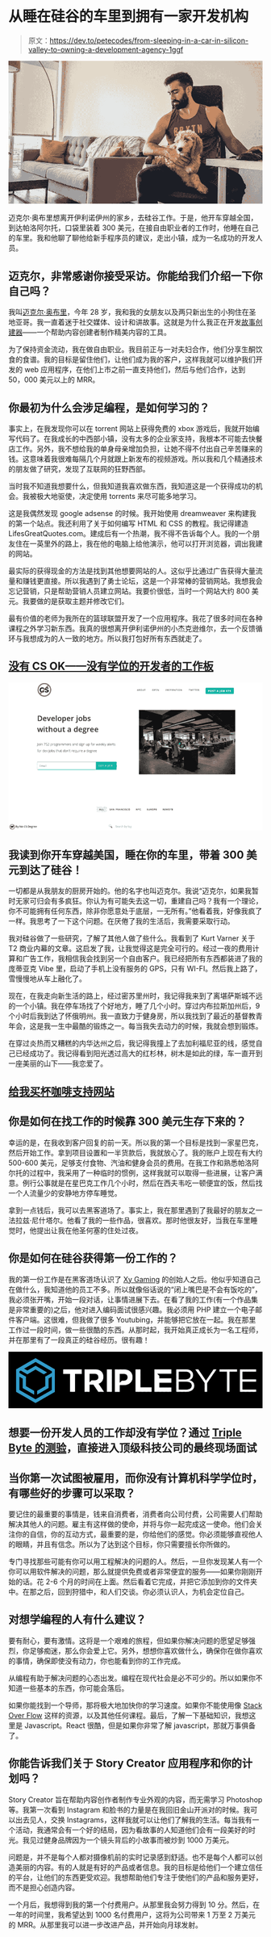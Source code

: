 # 从睡在硅谷的车里到拥有一家开发机构

> 原文：<https://dev.to/petecodes/from-sleeping-in-a-car-in-silicon-valley-to-owning-a-development-agency-1ggf>

[![From sleeping in a car in Silicon Valley to owning a development agency](img/a93e7a0d86c595b232edbc94c787fb2e.png)](https://res.cloudinary.com/practicaldev/image/fetch/s--TFyM6sYV--/c_limit%2Cf_auto%2Cfl_progressive%2Cq_auto%2Cw_880/https://www.nocsdegree.com/conteimg/2019/09/IMG_2326-2.jpg)

迈克尔·奥布里想离开伊利诺伊州的家乡，去硅谷工作。于是，他开车穿越全国，到达帕洛阿尔托，口袋里装着 300 美元，在接自由职业者的工作时，他睡在自己的车里。我和他聊了聊他给新手程序员的建议，走出小镇，成为一名成功的开发人员。

## 迈克尔，非常感谢你接受采访。你能给我们介绍一下你自己吗？

我叫[迈克尔·奥布里](https://www.twitter.com/michaelaubry)，今年 28 岁，我和我的女朋友以及两只新出生的小狗住在圣地亚哥。我一直着迷于社交媒体、设计和讲故事。这就是为什么我正在开发[故事创建器](https://storycreatorapp.com/)——一个帮助内容创建者制作精美内容的工具。

为了保持资金流动，我在做自由职业。我目前正与一对夫妇合作，他们分享生酮饮食的食谱。我的目标是留住他们，让他们成为我的客户，这样我就可以维护我们开发的 web 应用程序，在他们上市之前一直支持他们，然后与他们合作，达到 50，000 美元以上的 MRR。

## 你最初为什么会涉足编程，是如何学习的？

事实上，在我发现你可以在 torrent 网站上获得免费的 xbox 游戏后，我就开始编写代码了。在我成长的中西部小镇，没有太多的企业家支持，我根本不可能去快餐店工作。另外，我不想给我的单身母亲增加负担，让她不得不付出自己辛苦赚来的钱。这意味着我很难每隔几个月就跟上新发布的视频游戏。所以我和几个精通技术的朋友做了研究，发现了互联网的狂野西部。

当时我不知道我想要什么，但我知道我喜欢做东西，我知道这是一个获得成功的机会。我被极大地驱使，决定使用 torrents 来尽可能多地学习。

这是我偶然发现 google adsense 的时候。我开始使用 dreamweaver 来构建我的第一个站点。我还利用了关于如何编写 HTML 和 CSS 的教程。我记得建造 LifesGreatQuotes.com。建成后有一个热潮，我不得不告诉每个人。我的一个朋友住在一英里外的路上，我在他的电脑上给他演示，他可以打开浏览器，调出我建的网站。

最实际的获得现金的方法是找到其他想要网站的人。这似乎比通过广告获得大量流量和赚钱更直接。所以我遇到了勇士论坛，这是一个非常棒的营销网站。我想我会忘记营销，只是帮助营销人员建立网站。我要价很低，当时一个网站大约 800 美元。我要做的是获取主题并修改它们。

最有价值的老师为我所在的篮球联盟开发了一个应用程序。我花了很多时间在各种课程之外学习新东西。我真的很想离开伊利诺伊州的小杰克逊维尔，去一个反馈循环与我想成为的人一致的地方。所以我打包好所有东西就走了。

## [没有 CS OK——没有学位的开发者的工作板](https://nocsok.com)

[![From sleeping in a car in Silicon Valley to owning a development agency](img/75e23c7737b088546f55bde53473b05a.png)](https://res.cloudinary.com/practicaldev/image/fetch/s--ys8h0zPS--/c_limit%2Cf_auto%2Cfl_progressive%2Cq_auto%2Cw_880/https://www.nocsdegree.com/conteimg/2019/09/Screenshot-2019-09-20-at-17.11.41.png)

## 我读到你开车穿越美国，睡在你的车里，带着 300 美元到达了硅谷！

一切都是从我朋友的厨房开始的。他的名字也叫迈克尔。我说“迈克尔，如果我暂时无家可归会有多疯狂。你认为有可能失去这一切，重建自己吗？我有一个理论，你不可能拥有任何东西，除非你愿意处于底层，一无所有。”他看着我，好像我疯了一样。我思考了一下这个问题。在厌倦了我的生活后，我需要采取行动。

我对硅谷做了一些研究，了解了其他人做了些什么。我看到了 Kurt Varner 关于 T2 商业内幕的文章。这启发了我，让我觉得这是完全可行的。经过一夜的费用计算和广告工作，我相信我会找到另一个自由客户。我已经把所有东西都装进了我的庞蒂亚克 Vibe 里，启动了手机上没有服务的 GPS，只有 WI-FI。然后我上路了，雪慢慢地从车上融化了。

现在，在我走向新生活的路上，经过密苏里州时，我记得我来到了离堪萨斯城不远的一个小镇。我在停车场找了个好地方，睡了几个小时。穿过内布拉斯加州后，9 个小时后我到达了怀俄明州。我一直致力于健身房，所以我找到了最近的基督教青年会，这是我一生中最酷的锻炼之一。每当我失去动力的时候，我就会想到锻炼。

在穿过炎热而又糟糕的内华达州之后，我记得我撞上了去加利福尼亚的线，感觉自己已经成功了。我记得看到阳光透过高大的红杉林，树木是如此的绿，车一直开到一座美丽的山下——我恋爱了。

## [给我买杯咖啡支持网站](https://www.buymeacoffee.com/nocsdegree)

## 你是如何在找工作的时候靠 300 美元生存下来的？

幸运的是，在我收到客户回复的前一天。所以我的第一个目标是找到一家星巴克，然后开始工作。拿到项目设置和一半货款后，我就放心了。我的账户上现在有大约 500-600 美元，足够支付食物、汽油和健身会员的费用。在我工作和熟悉帕洛阿尔托的过程中，我采用了一种临时的惯例，这样我就可以取得一些进展，让客户满意。例行公事就是在星巴克工作几个小时，然后在西夫韦吃一顿便宜的饭，然后找一个人流量少的安静地方停车睡觉。

拿到一点钱后，我可以去黑客道场了。事实上，我在那里遇到了我最好的朋友之一法拉兹·尼什塔尔。他看了我的一些作品，很喜欢。那时他很友好，当我在车里睡觉时，他提出让我在他圣何塞的住处过夜。

## 你是如何在硅谷获得第一份工作的？

我的第一份工作是在黑客道场认识了 [Xy Gaming](https://www.xygaming.com/) 的创始人之后。他似乎知道自己在做什么，我知道他的员工不多。所以就像俗话说的“闭上嘴巴是不会有饭吃的”，我必须张开嘴，开始一段对话，让事情进展下去。在看了我的工作(有一个作品集是非常重要的)之后，他对进入编码面试很感兴趣。我必须用 PHP 建立一个电子邮件客户端。这很难，但我做了很多 Youtubing，并能够把它放在一起。我在那里工作过一段时间，做一些很酷的东西。从那时起，我开始真正成长为一名工程师，并在那里有了一段真正的硅谷经历。很有趣！

[![From sleeping in a car in Silicon Valley to owning a development agency](img/76e9ac63c9cef431471f9ff8448b47b3.png)](https://res.cloudinary.com/practicaldev/image/fetch/s--qFd6_gxG--/c_limit%2Cf_auto%2Cfl_progressive%2Cq_auto%2Cw_880/https://www.nocsdegree.com/conteimg/2019/08/Triplebyte_Logo_on_Black_1800x400.png)

## **想要一份开发人员的工作却没有学位？通过 [Triple Byte 的测验](https://triplebyte.com/a/Ww4mbM6/d)，直接进入顶级科技公司的最终现场面试**

## 当你第一次试图被雇用，而你没有计算机科学学位时，有哪些好的步骤可以采取？

要记住的最重要的事情是，钱来自消费者，消费者向公司付费，公司需要人们帮助解决其他人的问题。雇主有这样做的使命，并将与你一起完成这一使命。他们会关注你的自信，你的互动方式，最重要的是，你给他们的感觉。你必须能够直视他人的眼睛，并且有信念。所以为了达到这个目标，你只需要擅长你所做的。

专门寻找那些可能有你可以用工程解决的问题的人。然后，一旦你发现某人有一个你可以用软件解决的问题，那么就提供免费或者非常便宜的服务——如果你刚刚开始的话。花 2-6 个月的时间在上面。然后看着它完成，并把它添加到你的文件夹中。在那之后，回到狩猎中，和人们交谈。你必须认识人，为机会定位自己。

## 对想学编程的人有什么建议？

要有耐心，要有激情。这将是一个艰难的旅程，但如果你解决问题的愿望足够强烈，你足够痴迷，那么你会爱上它。另外，想想你喜欢做什么，确保你在做你喜欢的事情，确保即使没有动力，你也能看到你的工作完成。

从编程有助于解决问题的心态出发。编程在现代社会是必不可少的。所以如果你不知道一些基本的东西，你可能会落后。

如果你能找到一个导师，那将极大地加快你的学习速度。如果你不能使用像 [Stack Over Flow](https://stackoverflow.com/%20) 这样的资源，以及其他任何课程。最后，了解一下基础知识，我想这里是 Javascript。React 很酷，但是如果你非常了解 javascript，那就万事俱备了。

## 你能告诉我们关于 Story Creator 应用程序和你的计划吗？

Story Creator 旨在帮助内容创作者制作专业外观的内容，而无需学习 Photoshop 等。我第一次看到 Instagram 和脸书的力量是在我回旧金山开派对的时候。我可以出去见人，交换 Instagrams，这样我就可以让他们了解我的生活。每当我有一个活动，我通常会有一个好的结局，因为看故事的人知道他们会有一段美好的时光。我见过健身品牌因为一个镜头背后的小故事而被炒到 1000 万美元。

问题是，并不是每个人都对摄像机前的实时记录感到舒适。也不是每个人都可以创造美丽的内容。有的人就是有好的产品或者信息。我的目标是给他们一个建立信任的平台，让他们的东西更受欢迎。我想帮助他们专注于使他们的产品和服务更好，而不是担心创造内容。

一个月后，我想得到我的第一个付费用户。从那里我会努力得到 10 分。然后，在一年的时间里，我希望达到 1000 名付费用户，这将为公司带来 1 万至 2 万美元的 MRR。从那里我可以进一步改进产品，并开始向月球发射。